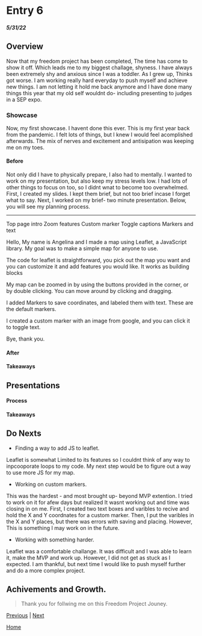 # Entry 6
##### 5/31/22

## Overview
  Now that my freedom project has been completed, The time has come to show it off. Which leads me to my biggest challage, shyness. I have always been extremely shy and anxious since I was a toddler. As I grew up, Thinks got worse. I am working really hard everyday to push myself and achieve new things. I am not letting it hold me back anymore and I have done many things this year that my old self wouldnt do- including presenting to judges in a SEP expo.

### Showcase 

Now, my first showcase. I havent done this ever. This is my first year back from the pandemic. I felt lots of things, but I knew I would feel acomplished afterwards. The mix of nerves and excitement and antisipation was keeping me on my toes.

#### Before
Not only did I have to physically prepare, I also had to mentally. I wanted to work on my presentation, but also keep my stress levels low. I had lots of other things to focus on too, so I didnt wnat to become too overwhelmed. First, I created my slides. I kept them brief, but not too brief incase I forget what to say. Next, I worked on my brief- two minute presentation. Below, you will see my planning process.

--------------------------------------------------------------------------------
Top page intro
Zoom features
Custom marker
Toggle captions
Markers and text


Hello, My name is Angelina and I made a map using Leaflet, a JavaScript library. My goal was to make a simple map for anyone to use. 

The code for leaflet is straightforward, you pick out the map you want  and you can customize it and add features you would like. It works as building blocks

My map can be zoomed in by using the buttons provided in the corner, or by double clicking. You can move around by clicking and dragging.

I added Markers to save coordinates, and labeled them with text. These are the default markers. 

I created a custom marker with an image from google, and you can click it to toggle text.

Bye, thank you.


#### After

#### Takeaways 

## Presentations

#### Process

#### Takeaways

## Do Nexts
- Finding a way to add JS to leaflet. 

Leaflet is somewhat Limited to its features so I couldnt think of any way to inpcooporate loops to my code. My next step would be to figure out a way to use more JS for my map.

- Working on custom markers.

This was the hardest - and most brought up- beyond MVP extention. I tried to work on it for afew days but realized It wasnt working out and time was closing in on me. First, I created two text boxes and varibles to recive and hold the X and Y coordnates for a custom marker. Then, I put the varibles in the X and Y places, but there was errors with saving and placing. However, This is something I may work on in the future.

- Working with something harder.

Leaflet was a comfortable challange. It was difficult and I was able to learn it, make the MVP and work up. However, I did not get as stuck as I expected. I am thankful, but next time I would like to push myself further and do a more complex project.

## Achivements and Growth.

>Thank you for follwing me on this Freedom Project Jouney.

[Previous](entry05.md) | [Next](entry07.md)

[Home](../README.md)
